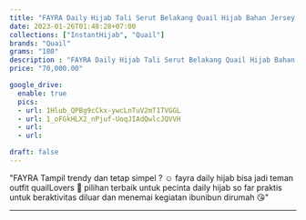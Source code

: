```yaml
---
title: "FAYRA Daily Hijab Tali Serut Belakang Quail Hijab Bahan Jersey Crincle"
date: 2023-01-26T01:48:28+07:00
collections: ["InstantHijab", "Quail"]
brands: "Quail"
grams: "180"
description : "FAYRA Daily Hijab Tali Serut Belakang Quail Hijab Bahan Jersey Crincle"
price: "70,000.00"

google_drive:
  enable: true
  pics:
  - url: 1Hlub_QPBg9cCkx-ywcLnTuV2mT1TVGGL
  - url: 1_oFGkHLX2_nPjuf-UoqJIAdQwlcJQVVH
  - url: 
  - url: 

draft: false
---
```


"FAYRA 
Tampil trendy dan tetap simpel ? ☺️ fayra daily hijab bisa jadi teman outfit quailLovers 🤍 pilihan terbaik untuk pecinta daily hijab so far praktis untuk beraktivitas diluar dan menemai kegiatan ibunibun dirumah 😘"

----    
  
